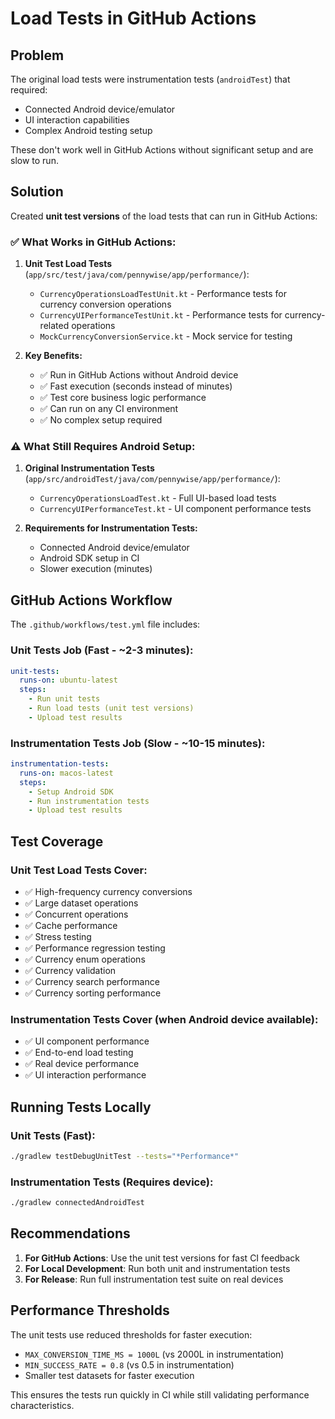 # Load Tests in GitHub Actions

## Problem
The original load tests were instrumentation tests (`androidTest`) that required:
- Connected Android device/emulator
- UI interaction capabilities
- Complex Android testing setup

These don't work well in GitHub Actions without significant setup and are slow to run.

## Solution
Created **unit test versions** of the load tests that can run in GitHub Actions:

### ✅ **What Works in GitHub Actions:**

1. **Unit Test Load Tests** (`app/src/test/java/com/pennywise/app/performance/`):
   - `CurrencyOperationsLoadTestUnit.kt` - Performance tests for currency conversion operations
   - `CurrencyUIPerformanceTestUnit.kt` - Performance tests for currency-related operations
   - `MockCurrencyConversionService.kt` - Mock service for testing

2. **Key Benefits:**
   - ✅ Run in GitHub Actions without Android device
   - ✅ Fast execution (seconds instead of minutes)
   - ✅ Test core business logic performance
   - ✅ Can run on any CI environment
   - ✅ No complex setup required

### ⚠️ **What Still Requires Android Setup:**

1. **Original Instrumentation Tests** (`app/src/androidTest/java/com/pennywise/app/performance/`):
   - `CurrencyOperationsLoadTest.kt` - Full UI-based load tests
   - `CurrencyUIPerformanceTest.kt` - UI component performance tests

2. **Requirements for Instrumentation Tests:**
   - Connected Android device/emulator
   - Android SDK setup in CI
   - Slower execution (minutes)

## GitHub Actions Workflow

The `.github/workflows/test.yml` file includes:

### Unit Tests Job (Fast - ~2-3 minutes):
```yaml
unit-tests:
  runs-on: ubuntu-latest
  steps:
    - Run unit tests
    - Run load tests (unit test versions)
    - Upload test results
```

### Instrumentation Tests Job (Slow - ~10-15 minutes):
```yaml
instrumentation-tests:
  runs-on: macos-latest
  steps:
    - Setup Android SDK
    - Run instrumentation tests
    - Upload test results
```

## Test Coverage

### Unit Test Load Tests Cover:
- ✅ High-frequency currency conversions
- ✅ Large dataset operations
- ✅ Concurrent operations
- ✅ Cache performance
- ✅ Stress testing
- ✅ Performance regression testing
- ✅ Currency enum operations
- ✅ Currency validation
- ✅ Currency search performance
- ✅ Currency sorting performance

### Instrumentation Tests Cover (when Android device available):
- ✅ UI component performance
- ✅ End-to-end load testing
- ✅ Real device performance
- ✅ UI interaction performance

## Running Tests Locally

### Unit Tests (Fast):
```bash
./gradlew testDebugUnitTest --tests="*Performance*"
```

### Instrumentation Tests (Requires device):
```bash
./gradlew connectedAndroidTest
```

## Recommendations

1. **For GitHub Actions**: Use the unit test versions for fast CI feedback
2. **For Local Development**: Run both unit and instrumentation tests
3. **For Release**: Run full instrumentation test suite on real devices

## Performance Thresholds

The unit tests use reduced thresholds for faster execution:
- `MAX_CONVERSION_TIME_MS = 1000L` (vs 2000L in instrumentation)
- `MIN_SUCCESS_RATE = 0.8` (vs 0.5 in instrumentation)
- Smaller test datasets for faster execution

This ensures the tests run quickly in CI while still validating performance characteristics.
